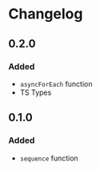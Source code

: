 # Changelog

## 0.2.0

### Added

- `asyncForEach` function
- TS Types

## 0.1.0

### Added

- `sequence` function
